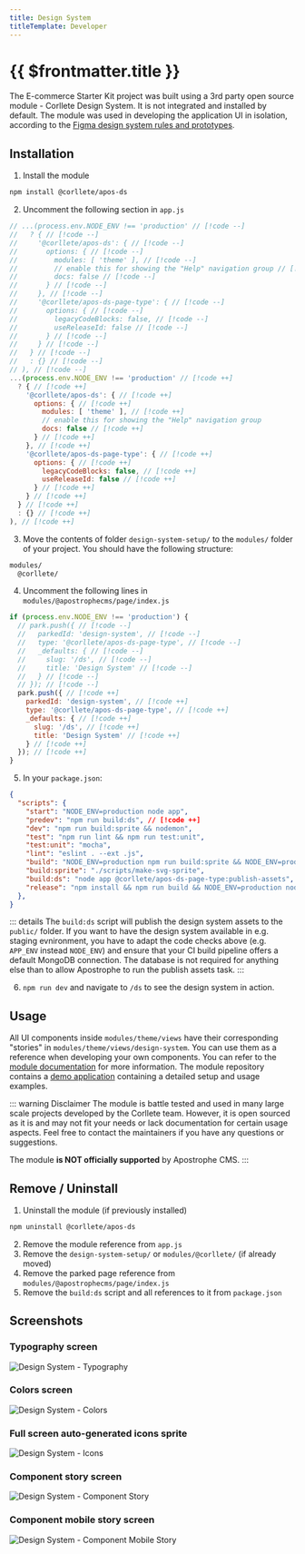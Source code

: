 ```yaml
---
title: Design System
titleTemplate: Developer
---
```


# {{ $frontmatter.title }}

The E-commerce Starter Kit project was built using a 3rd party open source module - Corllete Design System. It is not integrated and installed by default. The module was used in developing the application UI in isolation, according to the [Figma design system rules and prototypes](https://www.figma.com/community/file/1250089202074615969). 

## Installation

1. Install the module

```sh
npm install @corllete/apos-ds
```
2. Uncomment the following section in `app.js`

```js
// ...(process.env.NODE_ENV !== 'production' // [!code --]
//   ? { // [!code --]
//     '@corllete/apos-ds': { // [!code --]
//       options: { // [!code --]
//         modules: [ 'theme' ], // [!code --]
//         // enable this for showing the "Help" navigation group // [!code --]
//         docs: false // [!code --]
//       } // [!code --]
//     }, // [!code --]
//     '@corllete/apos-ds-page-type': { // [!code --]
//       options: { // [!code --]
//         legacyCodeBlocks: false, // [!code --]
//         useReleaseId: false // [!code --]
//       } // [!code --]
//     } // [!code --]
//   } // [!code --]
//   : {} // [!code --]
// ), // [!code --]
...(process.env.NODE_ENV !== 'production' // [!code ++]
  ? { // [!code ++]
    '@corllete/apos-ds': { // [!code ++]
      options: { // [!code ++]
        modules: [ 'theme' ], // [!code ++]
        // enable this for showing the "Help" navigation group
        docs: false // [!code ++]
      } // [!code ++]
    }, // [!code ++]
    '@corllete/apos-ds-page-type': { // [!code ++]
      options: { // [!code ++]
        legacyCodeBlocks: false, // [!code ++]
        useReleaseId: false // [!code ++]
      } // [!code ++]
    } // [!code ++]
  } // [!code ++]
  : {} // [!code ++]
), // [!code ++]
```

3. Move the contents of folder `design-system-setup/` to the `modules/` folder of your project. You should have the following structure:

```sh
modules/
  @corllete/
```

4. Uncomment the following lines in `modules/@apostrophecms/page/index.js`

```js
if (process.env.NODE_ENV !== 'production') {
  // park.push({ // [!code --]
  //   parkedId: 'design-system', // [!code --]
  //   type: '@corllete/apos-ds-page-type', // [!code --]
  //   _defaults: { // [!code --]
  //     slug: '/ds', // [!code --]
  //     title: 'Design System' // [!code --]
  //   } // [!code --]
  // }); // [!code --]
  park.push({ // [!code ++]
    parkedId: 'design-system', // [!code ++]
    type: '@corllete/apos-ds-page-type', // [!code ++]
    _defaults: { // [!code ++]
      slug: '/ds', // [!code ++]
      title: 'Design System' // [!code ++]
    } // [!code ++]
  }); // [!code ++]
}
```

5. In your `package.json`:

```json
{
  "scripts": {
    "start": "NODE_ENV=production node app",
    "predev": "npm run build:ds", // [!code ++]
    "dev": "npm run build:sprite && nodemon",
    "test": "npm run lint && npm run test:unit",
    "test:unit": "mocha",
    "lint": "eslint . --ext .js",
    "build": "NODE_ENV=production npm run build:sprite && NODE_ENV=production node app @apostrophecms/asset:build",
    "build:sprite": "./scripts/make-svg-sprite",
    "build:ds": "node app @corllete/apos-ds-page-type:publish-assets",
    "release": "npm install && npm run build && NODE_ENV=production node app @apostrophecms/migration:migrate"
  },
}
```

::: details
The `build:ds` script will publish the design system assets to the `public/` folder. If you want to have the design system available in e.g. staging evnironment, you have to adapt the code checks above (e.g. `APP_ENV` instead `NODE_ENV`) and ensure that your CI build pipeline offers a default MongoDB connection. The database is not required for anything else than to allow Apostrophe to run the publish assets task. 
:::

6. `npm run dev` and navigate to `/ds` to see the design system in action.

## Usage

All UI components inside `modules/theme/views` have their corresponding "stories" in `modules/theme/views/design-system`. You can use them as a reference when developing your own components. You can refer to the [module documentation](https://github.com/corllete/apos-ds) for more information. The module repository contains a [demo application](https://github.com/corllete/apos-ds/tree/main/packages/app) containing a detailed setup and usage examples.

::: warning Disclaimer
The module is battle tested and used in many large scale projects developed by the Corllete team. However, it is open sourced as it is and may not fit your needs or lack documentation for certain usage aspects. Feel free to contact the maintainers if you have any questions or suggestions.

The module **is NOT officially supported** by Apostrophe CMS.
:::

## Remove / Uninstall

1. Uninstall the module (if previously installed)

```sh
npm uninstall @corllete/apos-ds
```
2. Remove the module reference from `app.js`
3. Remove the `design-system-setup/` or `modules/@corllete/` (if already moved)
4. Remove the parked page reference from `modules/@apostrophecms/page/index.js` 
5. Remove the `build:ds` script and all references to it from `package.json`

## Screenshots

### Typography screen

![Design System - Typography](../images/design-system-typography.png)

### Colors screen

![Design System - Colors](../images/design-system-colors.png)

### Full screen auto-generated icons sprite

![Design System - Icons](../images/design-system-icons.png)

### Component story screen

![Design System - Component Story](../images/design-system-story.png)

### Component mobile story screen

![Design System - Component Mobile Story](../images/design-system-mobile-view.png)

